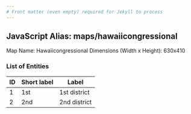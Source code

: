 ```yaml
---
# Front matter (even empty) required for Jekyll to process
---
```


## JavaScript Alias: maps/hawaiicongressional

Map Name: Hawaiicongressional
Dimensions (Width x Height): 630x410





### List of Entities

ID | Short label | Label
---|---|---|
1|1st|1st district
2|2nd|2nd district

